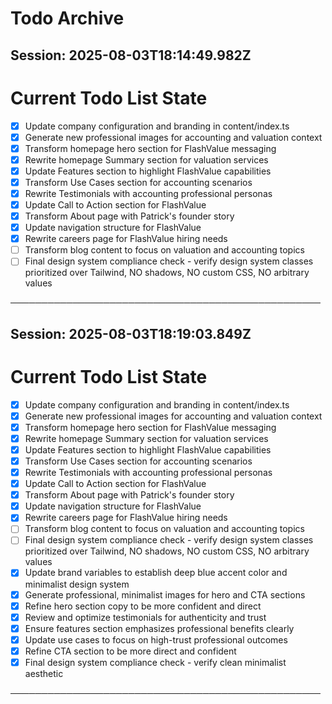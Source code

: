 # Todo Archive


## Session: 2025-08-03T18:14:49.982Z

<!-- DO NOT EDIT - Managed by todo_list tool -->
<!-- Updated: 2025-08-02T18:06:07.844Z -->

# Current Todo List State

- [x] Update company configuration and branding in content/index.ts
- [x] Generate new professional images for accounting and valuation context
- [x] Transform homepage hero section for FlashValue messaging
- [x] Rewrite homepage Summary section for valuation services
- [x] Update Features section to highlight FlashValue capabilities
- [x] Transform Use Cases section for accounting scenarios
- [x] Rewrite Testimonials with accounting professional personas
- [x] Update Call to Action section for FlashValue
- [x] Transform About page with Patrick's founder story
- [x] Update navigation structure for FlashValue
- [x] Rewrite careers page for FlashValue hiring needs
- [ ] Transform blog content to focus on valuation and accounting topics
- [ ] Final design system compliance check - verify design system classes prioritized over Tailwind, NO shadows, NO custom CSS, NO arbitrary values

──────────────────────────────────────────────────

## Session: 2025-08-03T18:19:03.849Z

<!-- DO NOT EDIT - Managed by todo_list tool -->
<!-- Updated: 2025-08-03T18:17:22.124Z -->

# Current Todo List State

- [x] Update company configuration and branding in content/index.ts
- [x] Generate new professional images for accounting and valuation context
- [x] Transform homepage hero section for FlashValue messaging
- [x] Rewrite homepage Summary section for valuation services
- [x] Update Features section to highlight FlashValue capabilities
- [x] Transform Use Cases section for accounting scenarios
- [x] Rewrite Testimonials with accounting professional personas
- [x] Update Call to Action section for FlashValue
- [x] Transform About page with Patrick's founder story
- [x] Update navigation structure for FlashValue
- [x] Rewrite careers page for FlashValue hiring needs
- [ ] Transform blog content to focus on valuation and accounting topics
- [ ] Final design system compliance check - verify design system classes prioritized over Tailwind, NO shadows, NO custom CSS, NO arbitrary values
- [x] Update brand variables to establish deep blue accent color and minimalist design system
- [x] Generate professional, minimalist images for hero and CTA sections
- [x] Refine hero section copy to be more confident and direct
- [x] Review and optimize testimonials for authenticity and trust
- [x] Ensure features section emphasizes professional benefits clearly
- [x] Update use cases to focus on high-trust professional outcomes
- [x] Refine CTA section to be more direct and confident
- [x] Final design system compliance check - verify clean minimalist aesthetic

──────────────────────────────────────────────────
